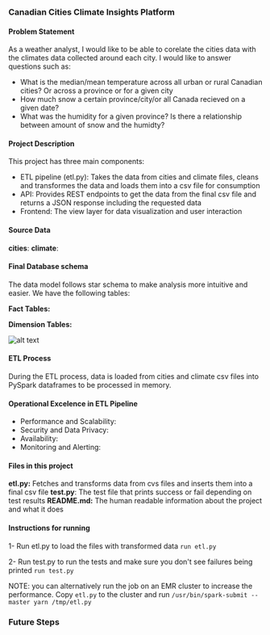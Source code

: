 ### Canadian Cities Climate Insights Platform

#### Problem Statement
As a weather analyst, I would like to be able to corelate the cities data with the climates data collected around each city. I would like to answer questions such as:
- What is the median/mean temperature across all urban or rural Canadian cities? Or across a province or for a given city
- How much snow a certain province/city/or all Canada recieved on a given date?
- What was the humidity for a given province? Is there a relationship between amount of snow and the humidty?

#### Project Description
This project has three main components:
- ETL pipeline (etl.py): Takes the data from cities and climate files, cleans and transformes the data and loads them into a csv file for consumption
- API: Provides REST endpoints to get the data from the final csv file and returns a JSON response including the requested data
- Frontend: The view layer for data visualization and user interaction 

#### Source Data
**cities**: 
**climate**:

#### Final Database schema
The data model follows star schema to make analysis more intuitive and easier. We have the following tables:

**Fact Tables:**

 
**Dimension Tables:**

![alt text](images/data_model.png)

#### ETL Process
During the ETL process, data is loaded from cities and climate csv files into PySpark dataframes to be processed in memory. 

#### Operational Excelence in ETL Pipeline
- Performance and Scalability:
- Security and Data Privacy:
- Availability:
- Monitoring and Alerting:

#### Files in this project
**etl.py:** Fetches and transforms data from cvs files and inserts them into a final csv file
**test.py**: The test file that prints success or fail depending on test results
**README.md:** The human readable information about the project and what it does


#### Instructions for running

1- Run etl.py to load the files with transformed data ```run etl.py```

2- Run test.py to run the tests and make sure you don't see failures being printed ```run test.py```

NOTE: you can alternatively run the job on an EMR cluster to increase the performance. Copy `etl.py` to the cluster and run ```/usr/bin/spark-submit --master yarn /tmp/etl.py```


### Future Steps
